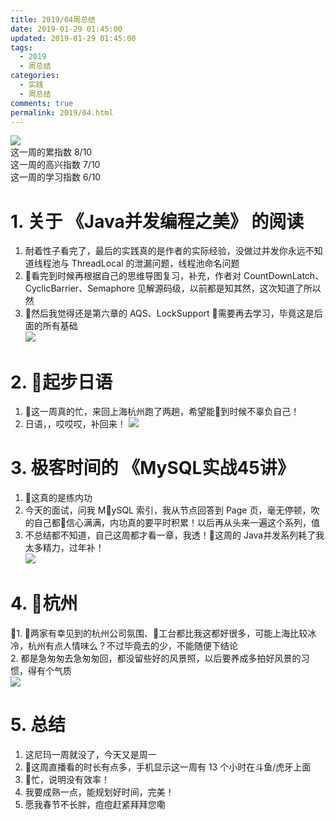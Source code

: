 ```yaml
---
title: 2019/04周总结
date: 2019-01-29 01:45:00
updated: 2019-01-29 01:45:00
tags:
  - 2019
  - 周总结
categories: 
  - 实践
  - 周总结
comments: true
permalink: 2019/04.html  
---
```


![][0]  
这一周的累指数 8/10  
这一周的高兴指数 7/10   
这一周的学习指数 6/10

<!--more-->

# 1. 关于 《Java并发编程之美》 的阅读

1. 耐着性子看完了，最后的实践真的是作者的实际经验，没做过并发你永远不知道线程池与 ThreadLocal 的泄漏问题，线程池命名问题  
2. 看完到时候再根据自己的思维导图复习，补充，作者对 CountDownLatch、CyclicBarrier、Semaphore 见解源码级，以前都是知其然，这次知道了所以然   
3. 然后我觉得还是第六章的 AQS、LockSupport 需要再去学习，毕竟这是后面的所有基础  
![][1]

# 2. 起步日语  

1. 这一周真的忙，来回上海杭州跑了两趟，希望能到时候不辜负自己！  
2. 日语，，哎哎哎，补回来！
![][2]

# 3. 极客时间的 《MySQL实战45讲》

1. 这真的是练内功  
2. 今天的面试，问我 MySQL 索引，我从节点回答到 Page 页，毫无停顿，吹的自己都信心满满，内功真的要平时积累！以后再从头来一遍这个系列，值  
3. 不总结都不知道，自己这周都才看一章，我透！这周的 Java并发系列耗了我太多精力，过年补！  
![][3]

# 4. 杭州

1. 两家有幸见到的杭州公司氛围、工台都比我这都好很多，可能上海比较冰冷，杭州有点人情味么？不过毕竟去的少，不能随便下结论  
2. 都是急匆匆去急匆匆回，都没留些好的风景照，以后要养成多拍好风景的习惯，得有个气质  
![][4] 


# 5. 总结

1. 这尼玛一周就没了，今天又是周一  
2. 这周直播看的时长有点多，手机显示这一周有 13 个小时在斗鱼/虎牙上面
3. 忙，说明没有效率！  
4. 我要成熟一点，能规划好时间，完美！  
5. 愿我春节不长胖，痘痘赶紧拜拜您嘞  

[0]: https://leran2deeplearnjavawebtech.oss-cn-beijing.aliyuncs.com/background/2019-01-19%E4%B8%8A%E6%B5%B7%E6%96%B0%E5%A4%A9%E5%9C%B0.jpg
[1]: https://leran2deeplearnjavawebtech.oss-cn-beijing.aliyuncs.com/learn/Java%E5%B9%B6%E5%8F%91%E7%BC%96%E7%A8%8B%E4%B9%8B%E7%BE%8E/Java%20%E5%B9%B6%E5%8F%91%E7%BC%96%E7%A8%8B%E4%B9%8B%E7%BE%8E_2.png
[2]: https://leran2deeplearnjavawebtech.oss-cn-beijing.aliyuncs.com/somephoto/2019-04-jp.png
[3]: https://leran2deeplearnjavawebtech.oss-cn-beijing.aliyuncs.com/learn/MySQL45%E8%AE%B2/MySQL%E5%AE%9E%E6%88%9845%E8%AE%B2_3.png
[4]: https://leran2deeplearnjavawebtech.oss-cn-beijing.aliyuncs.com/somephoto/2019-01-19%E4%B8%8A%E6%B5%B7%E4%BA%BA%E5%AE%B6.jpg